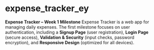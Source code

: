 # expense_tracker_ey
**Expense Tracker – Week 1 Milestone**    Expense Tracker is a web app for managing daily expenses. The first milestone focuses on user authentication, including a **Signup Page** (user registration), **Login Page** (secure access), **Validation &amp; Security** (input checks, password encryption), and **Responsive Design** (optimized for all devices).
